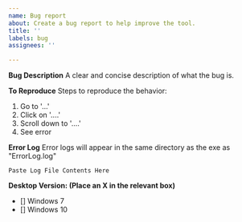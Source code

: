 ```yaml
---
name: Bug report
about: Create a bug report to help improve the tool.
title: ''
labels: bug
assignees: ''

---
```


**Bug Description**
A clear and concise description of what the bug is.

**To Reproduce**
Steps to reproduce the behavior:
1. Go to '...'
2. Click on '....'
3. Scroll down to '....'
4. See error

**Error Log**
Error logs will appear in the same directory as the exe as "ErrorLog.log"

``` Paste Log File Contents Here ```

**Desktop Version: (Place an X in the relevant box)**
 - [] Windows 7
 - [] Windows 10